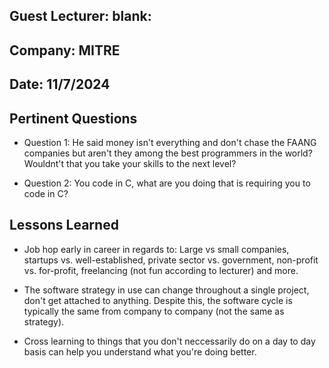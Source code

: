 ## Guest Lecturer: blank:

## Company: MITRE

## Date: 11/7/2024

## Pertinent Questions

- Question 1: He said money isn't everything and don't chase the FAANG companies but aren't they among the best programmers in the world? Wouldnt't that you take your skills to the next level?

- Question 2: You code in C, what are you doing that is requiring you to code in C?

## Lessons Learned

- Job hop early in career in regards to: Large vs small companies, startups vs. well-established, private sector vs. government, non-profit vs. for-profit, freelancing (not fun according to lecturer) and more.

- The software strategy in use can change throughout a single project, don't get attached to anything. Despite this, the software cycle is typically the same from company to company (not the same as strategy).

- Cross learning to things that you don't neccessarily do on a day to day basis can help you understand what you're doing better.
